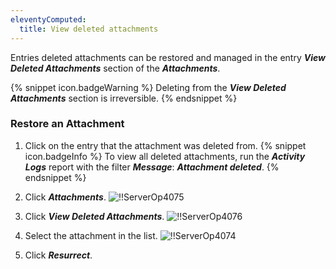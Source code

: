 ```yaml
---
eleventyComputed:
  title: View deleted attachments
---
```

Entries deleted attachments can be restored and managed in the entry ***View Deleted Attachments*** section of the ***Attachments***.  

{% snippet icon.badgeWarning %} 
Deleting from the ***View Deleted Attachments*** section is irreversible. 
{% endsnippet %}
 
### Restore an Attachment 

1. Click on the entry that the attachment was deleted from. 
{% snippet icon.badgeInfo %} 
To view all deleted attachments, run the ***Activity Logs*** report with the filter ***Message***: ***Attachment deleted***. 
{% endsnippet %}
 
2. Click ***Attachments***. 
![!!ServerOp4075](https://webdevolutions.azureedge.net/docs/en/server/ServerOp4075.png) 
1. Click ***View Deleted Attachments***. 
![!!ServerOp4076](https://webdevolutions.azureedge.net/docs/en/server/ServerOp4076.png) 
1. Select the attachment in the list. 
![!!ServerOp4074](https://webdevolutions.azureedge.net/docs/en/server/ServerOp4074.png) 
1. Click ***Resurrect***. 

